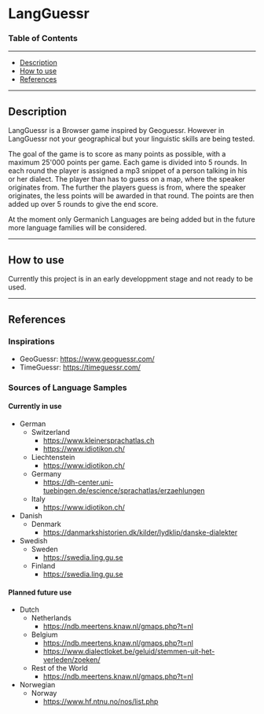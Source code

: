 # LangGuessr

### Table of Contents
___
- [Description](#description)
- [How to use](#how-to-use)
- [References](#references)
___
## Description

LangGuessr is a Browser game inspired by Geoguessr. However in LangGuessr not your geographical but your linguistic skills are being tested.

The goal of the game is to score as many points as possible, with a maximum 25'000 points per game. Each game is divided into 5 rounds. In each round the player is assigned a mp3 snippet of a person talking
in his or her dialect. The player than has to guess on a map, where the speaker originates from. The further the players guess is from, where the speaker originates, the less points will be awarded in that round.
The points are then added up over 5 rounds to give the end score.

At the moment only Germanich Languages are being added but in the future more language families will be considered.
___
## How to use

Currently this project is in an early developpment stage and not ready to be used. 
___
## References

### Inspirations

- GeoGuessr: https://www.geoguessr.com/
- TimeGuessr: https://timeguessr.com/

### Sources of Language Samples

#### Currently in use

- German
  - Switzerland
    - https://www.kleinersprachatlas.ch
    - https://www.idiotikon.ch/
  - Liechtenstein
    - https://www.idiotikon.ch/
  - Germany
    - https://dh-center.uni-tuebingen.de/escience/sprachatlas/erzaehlungen
  - Italy
    - https://www.idiotikon.ch/
- Danish
  - Denmark
    - https://danmarkshistorien.dk/kilder/lydklip/danske-dialekter
- Swedish
  - Sweden
    - https://swedia.ling.gu.se
  - Finland
    - https://swedia.ling.gu.se

#### Planned future use

- Dutch
  - Netherlands
    - https://ndb.meertens.knaw.nl/gmaps.php?t=nl
  - Belgium
    - https://ndb.meertens.knaw.nl/gmaps.php?t=nl
    - https://www.dialectloket.be/geluid/stemmen-uit-het-verleden/zoeken/
  - Rest of the World
    - https://ndb.meertens.knaw.nl/gmaps.php?t=nl
- Norwegian
  - Norway
    - https://www.hf.ntnu.no/nos/list.php

